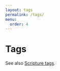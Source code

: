 ```yaml
---
layout: tags
permalink: /tags/
menu:
  order: 4
---
```


# Tags

See also [Scripture tags](./scripture/).
